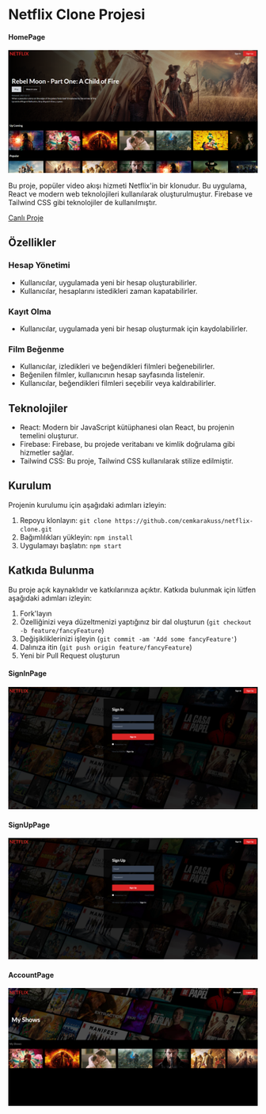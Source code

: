 

# Netflix Clone Projesi

#### HomePage
![HomePage](./screenshots/screenshots4.png)


Bu proje, popüler video akışı hizmeti Netflix'in bir klonudur. Bu uygulama, React ve modern web teknolojileri kullanılarak oluşturulmuştur. Firebase ve Tailwind CSS gibi teknolojiler de kullanılmıştır.

[Canlı Proje](https://netflix-cloneblackbird-app.web.app/)

## Özellikler

### Hesap Yönetimi

- Kullanıcılar, uygulamada yeni bir hesap oluşturabilirler.
- Kullanıcılar, hesaplarını istedikleri zaman kapatabilirler.

### Kayıt Olma

- Kullanıcılar, uygulamada yeni bir hesap oluşturmak için kaydolabilirler.

### Film Beğenme

- Kullanıcılar, izledikleri ve beğendikleri filmleri beğenebilirler.
- Beğenilen filmler, kullanıcının hesap sayfasında listelenir.
- Kullanıcılar, beğendikleri filmleri seçebilir veya kaldırabilirler.

## Teknolojiler

- React: Modern bir JavaScript kütüphanesi olan React, bu projenin temelini oluşturur.
- Firebase: Firebase, bu projede veritabanı ve kimlik doğrulama gibi hizmetler sağlar.
- Tailwind CSS: Bu proje, Tailwind CSS kullanılarak stilize edilmiştir.

## Kurulum

Projenin kurulumu için aşağıdaki adımları izleyin:

1. Repoyu klonlayın: `git clone https://github.com/cemkarakuss/netflix-clone.git`
2. Bağımlılıkları yükleyin: `npm install`
3. Uygulamayı başlatın: `npm start`

## Katkıda Bulunma

Bu proje açık kaynaklıdır ve katkılarınıza açıktır. Katkıda bulunmak için lütfen aşağıdaki adımları izleyin:

1. Fork'layın
2. Özelliğinizi veya düzeltmenizi yaptığınız bir dal oluşturun (`git checkout -b feature/fancyFeature`)
3. Değişikliklerinizi işleyin (`git commit -am 'Add some fancyFeature'`)
4. Dalınıza itin (`git push origin feature/fancyFeature`)
5. Yeni bir Pull Request oluşturun


#### SignInPage

![SignInPage](./screenshots/screenshots2.png)
#### SignUpPage

![SignUpPage](./screenshots/screenshots3.png)

#### AccountPage
![AccountPage](./screenshots/screenshots.png)